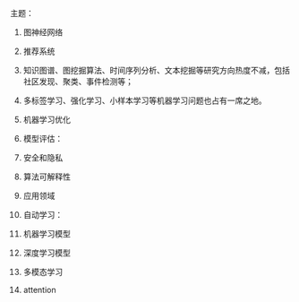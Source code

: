 主题：
1. 图神经网络
   
2. 推荐系统
 
3. 知识图谱、图挖掘算法、时间序列分析、文本挖掘等研究方向热度不减，包括社区发现、聚类、事件检测等；
 
4. 多标签学习、强化学习、小样本学习等机器学习问题也占有一席之地。

5. 机器学习优化

6. 模型评估：

7. 安全和隐私

8. 算法可解释性
 
9. 应用领域

10. 自动学习：

11. 机器学习模型

12. 深度学习模型

13. 多模态学习

14. attention




